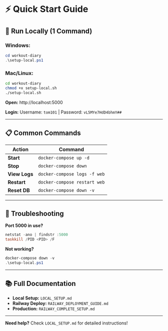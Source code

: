 # ⚡ Quick Start Guide

## 🚀 Run Locally (1 Command)

### Windows:
```powershell
cd workout-diary
.\setup-local.ps1
```

### Mac/Linux:
```bash
cd workout-diary
chmod +x setup-local.sh
./setup-local.sh
```

**Open:** http://localhost:5000

**Login:** Username: `tom101` | Password: `vL5MYe7HdD4bhmY##`

---

## 📋 Common Commands

| Action | Command |
|--------|---------|
| **Start** | `docker-compose up -d` |
| **Stop** | `docker-compose down` |
| **View Logs** | `docker-compose logs -f web` |
| **Restart** | `docker-compose restart web` |
| **Reset DB** | `docker-compose down -v` |

---

## 🔧 Troubleshooting

**Port 5000 in use?**
```powershell
netstat -ano | findstr :5000
taskkill /PID <PID> /F
```

**Not working?**
```powershell
docker-compose down -v
.\setup-local.ps1
```

---

## 📚 Full Documentation

- **Local Setup:** `LOCAL_SETUP.md`
- **Railway Deploy:** `RAILWAY_DEPLOYMENT_GUIDE.md`
- **Production:** `RAILWAY_COMPLETE_SETUP.md`

---

**Need help?** Check `LOCAL_SETUP.md` for detailed instructions!

